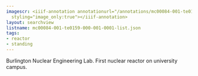 ```yaml
---
imagescr: <iiif-annotation annotationurl="/annotations/mc00084-001-te0159-000-001-0001-2.json"
  styling="image_only:true"></iiif-annotation>
layout: searchview
listname: mc00084-001-te0159-000-001-0001-list.json
tags:
- reactor
- standing
---
```

Burlington Nuclear Engineering Lab.
First nuclear reactor on university campus.
